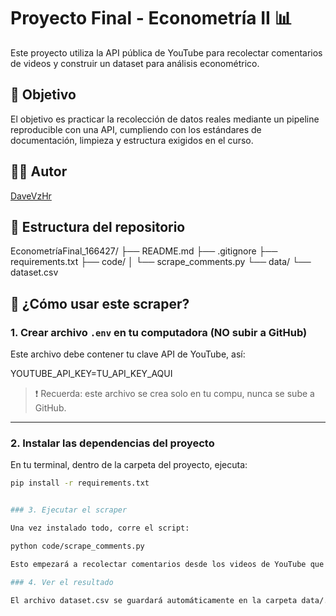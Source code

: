 # Proyecto Final - Econometría II 📊

Este proyecto utiliza la API pública de YouTube para recolectar comentarios de videos y construir un dataset para análisis econométrico.

## 🧠 Objetivo

El objetivo es practicar la recolección de datos reales mediante un pipeline reproducible con una API, cumpliendo con los estándares de documentación, limpieza y estructura exigidos en el curso.

## 👨‍💻 Autor

[DaveVzHr](https://github.com/DaveVzHr)

## 📁 Estructura del repositorio

EconometríaFinal_166427/
├── README.md
├── .gitignore
├── requirements.txt
├── code/
│ └── scrape_comments.py
└── data/
└── dataset.csv

## 🚀 ¿Cómo usar este scraper?

### 1. Crear archivo `.env` en tu computadora (NO subir a GitHub)

Este archivo debe contener tu clave API de YouTube, así:

YOUTUBE_API_KEY=TU_API_KEY_AQUI


> ❗ Recuerda: este archivo se crea solo en tu compu, nunca se sube a GitHub.

---

### 2. Instalar las dependencias del proyecto

En tu terminal, dentro de la carpeta del proyecto, ejecuta:

```bash
pip install -r requirements.txt


### 3. Ejecutar el scraper

Una vez instalado todo, corre el script:

python code/scrape_comments.py

Esto empezará a recolectar comentarios desde los videos de YouTube que hayas definido.

### 4. Ver el resultado

El archivo dataset.csv se guardará automáticamente en la carpeta data/.

